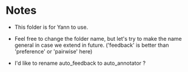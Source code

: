 # Notes

- This folder is for Yann to use.
- Feel free to change the folder name, but let's try to make the name general in case we extend in future. ('feedback' is better than 'preference' or 'pairwise' here)



- I'd like to rename auto_feedback to auto_annotator ? 